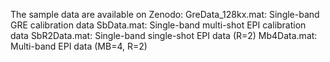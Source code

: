 The sample data are available on Zenodo:
GreData_128kx.mat: Single-band GRE calibration data
SbData.mat: Single-band multi-shot EPI calibration data
SbR2Data.mat: Single-band single-shot EPI data (R=2)
Mb4Data.mat: Multi-band EPI data (MB=4, R=2)
